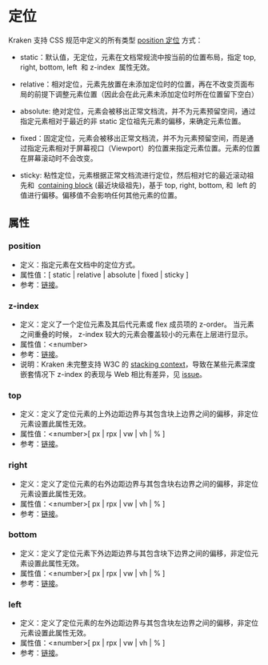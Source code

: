 # 定位

Kraken 支持 CSS 规范中定义的所有类型 [position 定位](https://developer.mozilla.org/zh-CN/docs/Web/CSS/position) 方式：

- static：默认值，无定位，元素在文档常规流中按当前的位置布局，指定 top, right, bottom, left  和 z-index  属性无效。

- relative：相对定位，元素先放置在未添加定位时的位置，再在不改变页面布局的前提下调整元素位置（因此会在此元素未添加定位时所在位置留下空白）

- absolute: 绝对定位，元素会被移出正常文档流，并不为元素预留空间，通过指定元素相对于最近的非 static 定位祖先元素的偏移，来确定元素位置。

- fixed：固定定位，元素会被移出正常文档流，并不为元素预留空间，而是通过指定元素相对于屏幕视口（Viewport）的位置来指定元素位置。元素的位置在屏幕滚动时不会改变。

- sticky: 粘性定位，元素根据正常文档流进行定位，然后相对它的最近滚动祖先和  [containing block](https://developer.mozilla.org/zh-CN/docs/Web/CSS/Containing_block) (最近块级祖先)，基于 top, right, bottom, 和  left 的值进行偏移。偏移值不会影响任何其他元素的位置。

## 属性

### position

- 定义：指定元素在文档中的定位方式。
- 属性值：[ static | relative | absolute | fixed | sticky ]
- 参考：[链接](https://developer.mozilla.org/zh-CN/docs/Web/CSS/position)。

### z-index

- 定义：定义了一个定位元素及其后代元素或 flex 成员项的 z-order。 当元素之间重叠的时候， z-index 较大的元素会覆盖较小的元素在上层进行显示。
- 属性值：<±number>
- 参考：[链接](https://developer.mozilla.org/zh-CN/docs/Web/CSS/z-index)。
- 说明：Kraken 未完整支持 W3C 的 [stacking context](https://www.w3.org/TR/CSS2/zindex.html)，导致在某些元素深度嵌套情况下 z-index 的表现与 Web 相比有差异，见 [issue](https://github.com/openkraken/kraken/issues/55)。

### top

- 定义：定义了定位元素的上外边距边界与其包含块上边界之间的偏移，非定位元素设置此属性无效。
- 属性值：<±number>[ px | rpx | vw | vh | % ]
- 参考：[链接](https://developer.mozilla.org/zh-CN/docs/Web/CSS/top)。

### right

- 定义：定义了定位元素的右外边距边界与其包含块右边界之间的偏移，非定位元素设置此属性无效。
- 属性值：<±number>[ px | rpx | vw | vh | % ]
- 参考：[链接](https://developer.mozilla.org/zh-CN/docs/Web/CSS/right)。

### bottom

- 定义：定义了定位元素下外边距边界与其包含块下边界之间的偏移，非定位元素设置此属性无效。
- 属性值：<±number>[ px | rpx | vw | vh | % ]
- 参考：[链接](https://developer.mozilla.org/zh-CN/docs/Web/CSS/bottom)。

### left

- 定义：定义了定位元素的左外边距边界与其包含块左边界之间的偏移，非定位元素设置此属性无效。
- 属性值：<±number>[ px | rpx | vw | vh | % ]
- 参考：[链接](https://developer.mozilla.org/zh-CN/docs/Web/CSS/left)。
